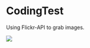 # CodingTest

Using Flickr-API to grab images.

![](https://github.com/davidmansourian/CodingTest/blob/main/UISample.gif)

